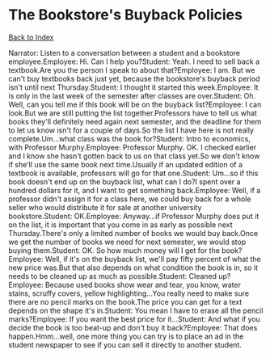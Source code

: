 # The Bookstore's Buyback Policies
[Back to Index](https://github.com/windows10010/tpoExtractor/blob/master/README.md)

Narrator: Listen to a conversation between a student and a bookstore employee.Employee: Hi. Can I help you?Student: Yeah. I need to sell back a textbook.Are you the person I speak to about that?Employee: I am. But we can't buy textbooks back just yet, because the bookstore's buyback period isn't until next Thursday.Student: I thought it started this week.Employee: It is only in the last week of the semester after classes are over.Student: Oh. Well, can you tell me if this book will be on the buyback list?Employee: I can look.But we are still putting the list together.Professors have to tell us what books they'll definitely need again next semester, and the deadline for them to let us know isn't for a couple of days.So the list I have here is not really complete.Um...what class was the book for?Student: Intro to economics, with Professor Murphy.Employee: Professor Murphy. OK. I checked earlier and I know she hasn't gotten back to us on that class yet.So we don't know if she'll use the same book next time.Usually if an updated edition of a textbook is available, professors will go for that one.Student: Um...so if this book doesn't end up on the buyback list, what can I do?I spent over a hundred dollars for it, and I want to get something back.Employee: Well, if a professor didn't assign it for a class here, we could buy back for a whole seller who would distribute it for sale at another university bookstore.Student: OK.Employee: Anyway...if Professor Murphy does put it on the list, it is important that you come in as early as possible next Thursday.There's only a limited number of books we would buy back.Once we get the number of books we need for next semester, we would stop buying them.Student: OK. So how much money will I get for the book?Employee: Well, if it's on the buyback list, we'll pay fifty percent of what the new price was.But that also depends on what condition the book is in, so it needs to be cleaned up as much as possible.Student: Cleaned up?Employee: Because used books show wear and tear, you know, water stains, scruffy covers, yellow highlighting...You really need to make sure there are no pencil marks on the book.The price you can get for a text depends on the shape it's in.Student: You mean I have to erase all the pencil marks?Employee: If you want the best price for it...Student: And what if you decide the book is too beat-up and don't buy it back?Employee: That does happen.Hmm...well, one more thing you can try is to place an ad in the student newspaper to see if you can sell it directly to another student.
 